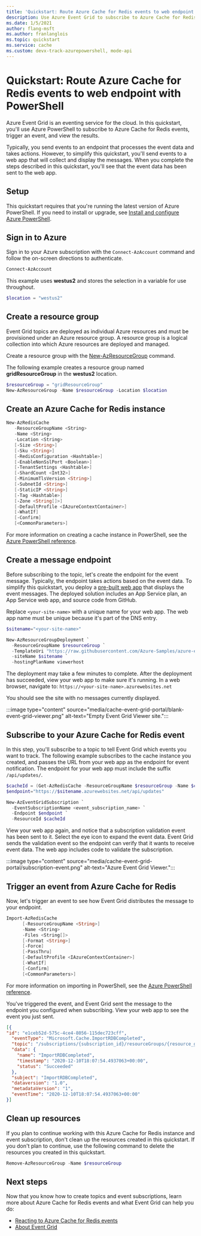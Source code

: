```yaml
---
title: 'Quickstart: Route Azure Cache for Redis events to web endpoint with PowerShell'
description: Use Azure Event Grid to subscribe to Azure Cache for Redis events, send the events to a Webhook, and handle the events in a web application.
ms.date: 1/5/2021
author: flang-msft
ms.author: franlanglois
ms.topic: quickstart
ms.service: cache
ms.custom: devx-track-azurepowershell, mode-api
---
```


# Quickstart: Route Azure Cache for Redis events to web endpoint with PowerShell

Azure Event Grid is an eventing service for the cloud. In this quickstart, you'll use Azure PowerShell to subscribe to Azure Cache for Redis events, trigger an event, and view the results. 

Typically, you send events to an endpoint that processes the event data and takes actions. However, to simplify this quickstart, you'll send events to a web app that will collect and display the messages. When you complete the steps described in this quickstart, you'll see that the event data has been sent to the web app.

## Setup

This quickstart requires that you're running the latest version of Azure PowerShell. If you need to install or upgrade, see [Install and configure Azure PowerShell](/powershell/azure/install-Az-ps).

## Sign in to Azure

Sign in to your Azure subscription with the `Connect-AzAccount` command and follow the on-screen directions to authenticate.

```powershell
Connect-AzAccount
```

This example uses **westus2** and stores the selection in a variable for use throughout.

```powershell
$location = "westus2"
```

## Create a resource group

Event Grid topics are deployed as individual Azure resources and must be provisioned under an Azure resource group. A resource group is a logical collection into which Azure resources are deployed and managed.

Create a resource group with the [New-AzResourceGroup](/powershell/module/az.resources/new-azresourcegroup) command.

The following example creates a resource group named **gridResourceGroup** in the **westus2** location.  

```powershell
$resourceGroup = "gridResourceGroup"
New-AzResourceGroup -Name $resourceGroup -Location $location
```

## Create an Azure Cache for Redis instance 

```powershell
New-AzRedisCache
   -ResourceGroupName <String>
   -Name <String>
   -Location <String>
   [-Size <String>]
   [-Sku <String>]
   [-RedisConfiguration <Hashtable>]
   [-EnableNonSslPort <Boolean>]
   [-TenantSettings <Hashtable>]
   [-ShardCount <Int32>]
   [-MinimumTlsVersion <String>]
   [-SubnetId <String>]
   [-StaticIP <String>]
   [-Tag <Hashtable>]
   [-Zone <String[]>]
   [-DefaultProfile <IAzureContextContainer>]
   [-WhatIf]
   [-Confirm]
   [<CommonParameters>]
```
For more information on creating a cache instance in PowerShell, see the [Azure PowerShell reference](/powershell/module/az.rediscache/new-azrediscache). 

## Create a message endpoint

Before subscribing to the topic, let's create the endpoint for the event message. Typically, the endpoint takes actions based on the event data. To simplify this quickstart, you deploy a [pre-built web app](https://github.com/Azure-Samples/azure-event-grid-viewer) that displays the event messages. The deployed solution includes an App Service plan, an App Service web app, and source code from GitHub.

Replace `<your-site-name>` with a unique name for your web app. The web app name must be unique because it's part of the DNS entry.

```powershell
$sitename="<your-site-name>"

New-AzResourceGroupDeployment `
  -ResourceGroupName $resourceGroup `
  -TemplateUri "https://raw.githubusercontent.com/Azure-Samples/azure-event-grid-viewer/master/azuredeploy.json" `
  -siteName $sitename `
  -hostingPlanName viewerhost
```

The deployment may take a few minutes to complete. After the deployment has succeeded, view your web app to make sure it's running. In a web browser, navigate to: `https://<your-site-name>.azurewebsites.net`

You should see the site with no messages currently displayed.

:::image type="content" source="media/cache-event-grid-portal/blank-event-grid-viewer.png" alt-text="Empty Event Grid Viewer site.":::

## Subscribe to your Azure Cache for Redis event

In this step, you'll subscribe to a topic to tell Event Grid which events you want to track. The following example subscribes to the cache instance you created, and passes the URL from your web app as the endpoint for event notification. The endpoint for your web app must include the suffix `/api/updates/`.

```powershell
$cacheId = (Get-AzRedisCache -ResourceGroupName $resourceGroup -Name $cacheName).Id
$endpoint="https://$sitename.azurewebsites.net/api/updates"

New-AzEventGridSubscription `
  -EventSubscriptionName <event_subscription_name> `
  -Endpoint $endpoint `
  -ResourceId $cacheId
```

View your web app again, and notice that a subscription validation event has been sent to it. Select the eye icon to expand the event data. Event Grid sends the validation event so the endpoint can verify that it wants to receive event data. The web app includes code to validate the subscription.

  :::image type="content" source="media/cache-event-grid-portal/subscription-event.png" alt-text="Azure Event Grid Viewer.":::

## Trigger an event from Azure Cache for Redis

Now, let's trigger an event to see how Event Grid distributes the message to your endpoint.

```powershell
Import-AzRedisCache
      [-ResourceGroupName <String>]
      -Name <String>
      -Files <String[]>
      [-Format <String>]
      [-Force]
      [-PassThru]
      [-DefaultProfile <IAzureContextContainer>]
      [-WhatIf]
      [-Confirm]
      [<CommonParameters>]
```
For more information on importing in PowerShell, see the [Azure PowerShell reference](/powershell/module/az.rediscache/import-azrediscache). 

You've triggered the event, and Event Grid sent the message to the endpoint you configured when subscribing. View your web app to see the event you just sent.

```json
[{
"id": "e1ceb52d-575c-4ce4-8056-115dec723cff",
  "eventType": "Microsoft.Cache.ImportRDBCompleted",
  "topic": "/subscriptions/{subscription_id}/resourceGroups/{resource_group_name}/providers/Microsoft.Cache/Redis/{cache_name}",
  "data": {
    "name": "ImportRDBCompleted",
    "timestamp": "2020-12-10T18:07:54.4937063+00:00",
    "status": "Succeeded"
  },
  "subject": "ImportRDBCompleted",
  "dataversion": "1.0",
  "metadataVersion": "1",
  "eventTime": "2020-12-10T18:07:54.4937063+00:00"
}]

```

## Clean up resources
If you plan to continue working with this Azure Cache for Redis instance and event subscription, don't clean up the resources created in this quickstart. If you don't plan to continue, use the following command to delete the resources you created in this quickstart.

```powershell
Remove-AzResourceGroup -Name $resourceGroup
```

## Next steps

Now that you know how to create topics and event subscriptions, learn more about Azure Cache for Redis events and what Event Grid can help you do:

- [Reacting to Azure Cache for Redis events](cache-event-grid.md)
- [About Event Grid](../event-grid/overview.md)
